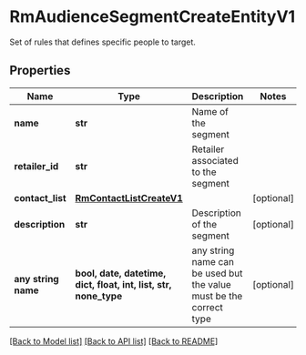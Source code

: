 # RmAudienceSegmentCreateEntityV1

Set of rules that defines specific people to target.

## Properties
Name | Type | Description | Notes
------------ | ------------- | ------------- | -------------
**name** | **str** | Name of the segment | 
**retailer_id** | **str** | Retailer  associated to the segment | 
**contact_list** | [**RmContactListCreateV1**](RmContactListCreateV1.md) |  | [optional] 
**description** | **str** | Description of the segment | [optional] 
**any string name** | **bool, date, datetime, dict, float, int, list, str, none_type** | any string name can be used but the value must be the correct type | [optional]

[[Back to Model list]](../README.md#documentation-for-models) [[Back to API list]](../README.md#documentation-for-api-endpoints) [[Back to README]](../README.md)


